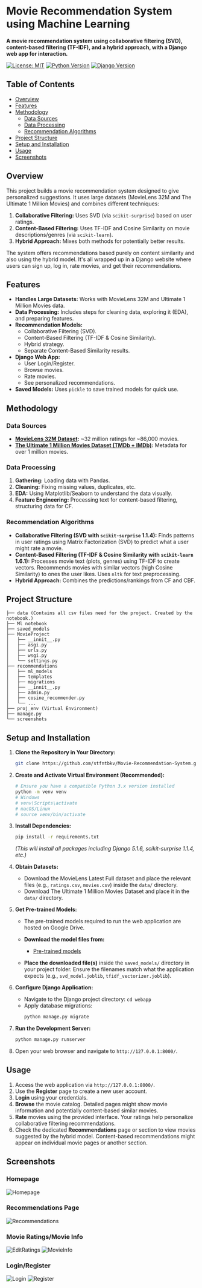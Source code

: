 # Movie Recommendation System using Machine Learning

**A movie recommendation system using collaborative filtering (SVD), content-based filtering (TF-IDF), and a hybrid approach, with a Django web app for interaction.**

[![License: MIT](https://img.shields.io/badge/License-MIT-yellow.svg)](https://opensource.org/licenses/MIT) [![Python Version](https://img.shields.io/badge/python-3.x-blue.svg)]() [![Django Version](https://img.shields.io/badge/django-5.1.6-green.svg)]()

## Table of Contents

* [Overview](#overview)
* [Features](#features)
* [Methodology](#methodology)
    * [Data Sources](#data-sources)
    * [Data Processing](#data-processing)
    * [Recommendation Algorithms](#recommendation-algorithms)
* [Project Structure](#project-structure)
* [Setup and Installation](#setup-and-installation)
* [Usage](#usage)
* [Screenshots](#screenshots)


## Overview

This project builds a movie recommendation system designed to give personalized suggestions. It uses large datasets (MovieLens 32M and The Ultimate 1 Million Movies) and combines different techniques:

1.  **Collaborative Filtering:** Uses SVD (via `scikit-surprise`) based on user ratings.
2.  **Content-Based Filtering:** Uses TF-IDF and Cosine Similarity on movie descriptions/genres (via `scikit-learn`).
3.  **Hybrid Approach:** Mixes both methods for potentially better results.

The system offers recommendations based purely on content similarity and also using the hybrid model. It's all wrapped up in a Django website where users can sign up, log in, rate movies, and get their recommendations.

## Features

* **Handles Large Datasets:** Works with MovieLens 32M and Ultimate 1 Million Movies data.
* **Data Processing:** Includes steps for cleaning data, exploring it (EDA), and preparing features.
* **Recommendation Models:**
    * Collaborative Filtering (SVD).
    * Content-Based Filtering (TF-IDF & Cosine Similarity).
    * Hybrid strategy.
    * Separate Content-Based Similarity results.
* **Django Web App:**
    * User Login/Register.
    * Browse movies.
    * Rate movies.
    * See personalized recommendations.
* **Saved Models:** Uses `pickle` to save trained models for quick use.

## Methodology

### Data Sources

* **[MovieLens 32M Dataset](https://grouplens.org/datasets/movielens/32m/):** ~32 million ratings for ~86,000 movies.
* **[The Ultimate 1 Million Movies Dataset (TMDb + IMDb)](https://www.kaggle.com/datasets/alanvourch/tmdb-movies-daily-updates?resource=download):** Metadata for over 1 million movies.

### Data Processing

1.  **Gathering:** Loading data with Pandas.
2.  **Cleaning:** Fixing missing values, duplicates, etc.
3.  **EDA:** Using Matplotlib/Seaborn to understand the data visually.
4.  **Feature Engineering:** Processing text for content-based filtering, structuring data for CF.

### Recommendation Algorithms

* **Collaborative Filtering (SVD with `scikit-surprise` 1.1.4):** Finds patterns in user ratings using Matrix Factorization (SVD) to predict what a user might rate a movie.
* **Content-Based Filtering (TF-IDF & Cosine Similarity with `scikit-learn` 1.6.1):** Processes movie text (plots, genres) using TF-IDF to create vectors. Recommends movies with similar vectors (high Cosine Similarity) to ones the user likes. Uses `nltk` for text preprocessing.
* **Hybrid Approach:** Combines the predictions/rankings from CF and CBF.

## Project Structure

```
├── data (Contains all csv files need for the project. Created by the notebook.)
├── Ml notebook
├── saved_models
├── MovieProject
│   ├── __innit__.py
│   ├── asgi.py
│   ├── urls.py
│   ├── wsgi.py
│   └── settings.py
├── recommendations
│   ├── ml_models
│   ├── templates
│   ├── migrations
│   ├── __innit__.py
│   ├── admin.py
│   ├── cosine_recommender.py
│   └── ...
├── proj_env (Virtual Environment)
├── manage.py
└── screenshots
```

## Setup and Installation

1.  **Clone the Repository in Your Directory:**
    ```bash
    git clone https://github.com/stfntbkv/Movie-Recommendation-System.git
    ```

2.  **Create and Activate Virtual Environment (Recommended):**
    ```bash
    # Ensure you have a compatible Python 3.x version installed
    python -m venv venv
    # Windows
    # venv\Scripts\activate
    # macOS/Linux
    # source venv/bin/activate
    ```

3.  **Install Dependencies:**
    ```bash
    pip install -r requirements.txt
    ```
    *(This will install all packages including Django 5.1.6, scikit-surprise 1.1.4, etc.)*

4.  **Obtain Datasets:**
    * Download the MovieLens Latest Full dataset and place the relevant files (e.g., `ratings.csv`, `movies.csv`) inside the `data/` directory.
    * Download The Ultimate 1 Million Movies Dataset and place it in the `data/` directory.

5.  **Get Pre-trained Models:**
    * The pre-trained models required to run the web application are hosted on Google Drive.
    * **Download the model files from:**
        * [Pre-trained models](https://drive.google.com/drive/folders/19-hgxOFR1LY6Q3jrR2njuZvkr1S2hUwG?usp=share_link)

    * **Place the downloaded file(s)** inside the `saved_models/` directory in your project folder. Ensure the filenames match what the application expects (e.g., `svd_model.joblib`, `tfidf_vectorizer.joblib`).


6.  **Configure Django Application:**
    * Navigate to the Django project directory: `cd webapp`
    * Apply database migrations:
        ```bash
        python manage.py migrate
        ```

7.  **Run the Development Server:**
    ```bash
    python manage.py runserver
    ```

8.  Open your web browser and navigate to `http://127.0.0.1:8000/`.

## Usage

1.  Access the web application via `http://127.0.0.1:8000/`.
2.  Use the **Register** page to create a new user account.
3.  **Login** using your credentials.
4.  **Browse** the movie catalog. Detailed pages might show movie information and potentially content-based similar movies.
5.  **Rate** movies using the provided interface. Your ratings help personalize collaborative filtering recommendations.
6.  Check the dedicated **Recommendations** page or section to view movies suggested by the hybrid model. Content-based recommendations might appear on individual movie pages or another section.

## Screenshots

### Homepage
![Homepage](Screenshots/homepage.png)

### Recommendations Page
![Recommendations](Screenshots/recommendations.png)

### Movie Ratings/Movie Info
![EditRatings](Screenshots/editratings.png)
![MovieInfo](Screenshots/movieinfo.png)

### Login/Register
![Login](Screenshots/login.png)
![Register](Screenshots/register.png)
